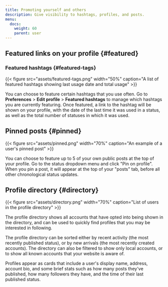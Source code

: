 ```yaml
---
title: Promoting yourself and others
description: Give visibility to hashtags, profiles, and posts.
menu:
  docs:
    weight: 60
    parent: user
---
```


## Featured links on your profile {#featured}

### Featured hashtags {#featured-tags}

{{< figure src="assets/featured-tags.png" width="50%" caption="A list of featured hashtags showing last usage date and total usage" >}}

You can choose to feature certain hashtags that you use often. Go to **Preferences** &gt; **Edit profile** &gt; **Featured hashtags** to manage which hashtags you are currently featuring. Once featured, a link to the hashtag will be shown on your profile, with the date of the last time it was used in a status, as well as the total number of statuses in which it was used.

## Pinned posts {#pinned}

{{< figure src="assets/pinned.png" width="70%" caption="An example of a user's pinned post" >}}

You can choose to feature up to 5 of your own public posts at the top of your profile. Go to the status dropdown menu and click "Pin on profile". When you pin a post, it will appear at the top of your "posts" tab, before all other chronological status updates.

## Profile directory {#directory}

{{< figure src="assets/directory.png" width="70%" caption="List of users in the profile directory" >}}

The profile directory shows all accounts that have opted into being shown in the directory, and can be used to quickly find profiles that you may be interested in following.

The profile directory can be sorted either by recent activity (the most recently published status), or by new arrivals (the most recently created accounts). The directory can also be filtered to show only local accounts, or to show all known accounts that your website is aware of.

Profiles appear as cards that include a user's display name, address, account bio, and some brief stats such as how many posts they've published, how many followers they have, and the time of their last published status.
